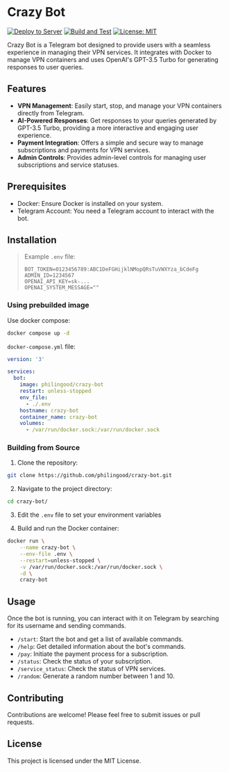 # Crazy Bot

[![Deploy to Server](https://github.com/philingood/crazy-bot/actions/workflows/deploy.yml/badge.svg?branch=deploy)](https://github.com/philingood/crazy-bot/actions/workflows/deploy.yml)
[![Build and Test](https://github.com/philingood/crazy-bot/actions/workflows/build-and-test.yml/badge.svg)](https://github.com/philingood/crazy-bot/actions/workflows/docker-image.yml)
[![License: MIT](https://img.shields.io/badge/License-MIT-yellow.svg)](https://opensource.org/licenses/MIT)

Crazy Bot is a Telegram bot designed to provide users with a seamless experience in managing their VPN services. It integrates with Docker to manage VPN containers and uses OpenAI's GPT-3.5 Turbo for generating responses to user queries.

## Features

- **VPN Management**: Easily start, stop, and manage your VPN containers directly from Telegram.
- **AI-Powered Responses**: Get responses to your queries generated by GPT-3.5 Turbo, providing a more interactive and engaging user experience.
- **Payment Integration**: Offers a simple and secure way to manage subscriptions and payments for VPN services.
- **Admin Controls**: Provides admin-level controls for managing user subscriptions and service statuses.

## Prerequisites

- Docker: Ensure Docker is installed on your system.
- Telegram Account: You need a Telegram account to interact with the bot.

## Installation

> Example `.env` file:
>
>```env
>BOT_TOKEN=0123456789:ABC1DeFGHijklNMopQRsTuVWXYza_bCdeFg
>ADMIN_ID=1234567
>OPENAI_API_KEY=sk-...
>OPENAI_SYSTEM_MESSAGE=""
>```

### Using prebuilded image

Use docker compose:

```bash
docker compose up -d
```

`docker-compose.yml` file:

```yaml
version: '3'

services:
  bot:
    image: philingood/crazy-bot
    restart: unless-stopped
    env_file:
      - ./.env
    hostname: crazy-bot
    container_name: crazy-bot
    volumes:
      - /var/run/docker.sock:/var/run/docker.sock

```

### Building from Source

1. Clone the repository:

```bash
git clone https://github.com/philingood/crazy-bot.git
```

2. Navigate to the project directory:

```bash
cd crazy-bot/
```

3. Edit the `.env` file to set your environment variables

4. Build and run the Docker container:

```bash
docker run \
    --name crazy-bot \
    --env-file .env \
    --restart=unless-stopped \
    -v /var/run/docker.sock:/var/run/docker.sock \
    -d \
    crazy-bot
```

## Usage

Once the bot is running, you can interact with it on Telegram by searching for its username and sending commands.

- `/start`: Start the bot and get a list of available commands.
- `/help`: Get detailed information about the bot's commands.
- `/pay`: Initiate the payment process for a subscription.
- `/status`: Check the status of your subscription.
- `/service_status`: Check the status of VPN services.
- `/random`: Generate a random number between 1 and 10.

## Contributing

Contributions are welcome! Please feel free to submit issues or pull requests.

## License

This project is licensed under the MIT License.
